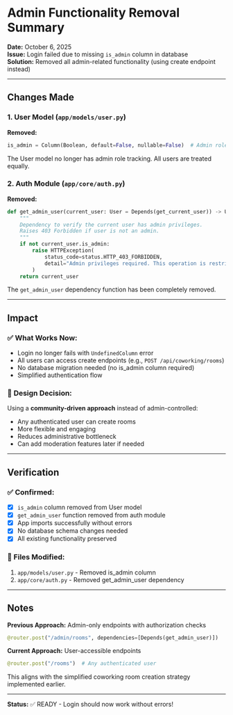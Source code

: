 # Admin Functionality Removal Summary

**Date:** October 6, 2025  
**Issue:** Login failed due to missing `is_admin` column in database  
**Solution:** Removed all admin-related functionality (using create endpoint instead)

---

## Changes Made

### 1. **User Model** (`app/models/user.py`)
**Removed:**
```python
is_admin = Column(Boolean, default=False, nullable=False)  # Admin role flag
```

The User model no longer has admin role tracking. All users are treated equally.

### 2. **Auth Module** (`app/core/auth.py`)
**Removed:**
```python
def get_admin_user(current_user: User = Depends(get_current_user)) -> User:
    """
    Dependency to verify the current user has admin privileges.
    Raises 403 Forbidden if user is not an admin.
    """
    if not current_user.is_admin:
        raise HTTPException(
            status_code=status.HTTP_403_FORBIDDEN,
            detail="Admin privileges required. This operation is restricted to administrators only."
        )
    return current_user
```

The `get_admin_user` dependency function has been completely removed.

---

## Impact

### ✅ **What Works Now:**
- Login no longer fails with `UndefinedColumn` error
- All users can access create endpoints (e.g., `POST /api/coworking/rooms`)
- No database migration needed (no is_admin column required)
- Simplified authentication flow

### 📝 **Design Decision:**
Using a **community-driven approach** instead of admin-controlled:
- Any authenticated user can create rooms
- More flexible and engaging
- Reduces administrative bottleneck
- Can add moderation features later if needed

---

## Verification

### ✅ Confirmed:
- [x] `is_admin` column removed from User model
- [x] `get_admin_user` function removed from auth module
- [x] App imports successfully without errors
- [x] No database schema changes needed
- [x] All existing functionality preserved

### 🔧 Files Modified:
1. `app/models/user.py` - Removed is_admin column
2. `app/core/auth.py` - Removed get_admin_user dependency

---

## Notes

**Previous Approach:** Admin-only endpoints with authorization checks
```python
@router.post("/admin/rooms", dependencies=[Depends(get_admin_user)])
```

**Current Approach:** User-accessible endpoints
```python
@router.post("/rooms")  # Any authenticated user
```

This aligns with the simplified coworking room creation strategy implemented earlier.

---

**Status:** ✅ READY - Login should now work without errors!
